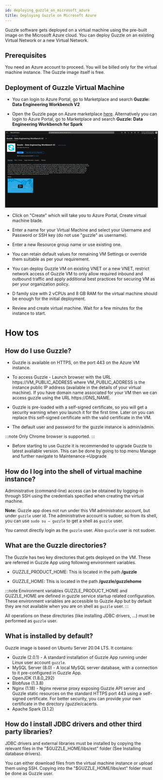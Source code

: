 ```yaml
---
id: deploying_guzzle_on_microsoft_azure
title: Deploying Guzzle on Microsoft Azure
---
```


Guzzle software gets deployed on a virtual machine using the pre-built image on the Microsoft Azure cloud. You can deploy Guzzle on an existing Virtual Network or a new Virtual Network.

## Prerequisites

You need an Azure account to proceed. You will be billed only for the virtual machine instance. The Guzzle image itself is free. 

## Deployment of Guzzle Virtual Machine

* You can login to Azure Portal, go to Marketplace and search **Guzzle: Data Engineering Workbench V2**

* Open the Guzzle page on Azure marketplace [here](https://portal.azure.com/#blade/Microsoft_Azure_Marketplace/GalleryItemDetailsBladeNopdl/product/%7B%22displayName%22%3A%22Guzzle%3A%20Data%20Integration%20workbench%20for%20Databricks%22%2C%22itemDisplayName%22%3A%22Guzzle%3A%20Data%20Integration%20workbench%20for%20Databricks%22%2C%22id%22%3A%22justanalytics.guzzle-databricks%22%2C%22bigId%22%3A%22DZH318Z0D0GW%22%2C%22offerId%22%3A%22guzzle-databricks%22%2C%22publisherId%22%3A%22justanalytics%22%2C%22publisherDisplayName%22%3A%22JUST%20ANALYTICS%20PTE%20LTD%22%2C%22summary%22%3A%22Easily%20develop%20robust%20data%20pipelines%20for%20your%20analytics%20use%20cases%20and%20run%20them%20on%20Databricks%22%2C%22longSummary%22%3A%22Just%20Analytics%20Guzzle%2C%20is%20a%20cloud-based%20data%20integration%20workbench%20that%20automates%20the%20movement%20and%20transformation%20of%20data.%20It%20allows%20to%20quickly%20create%2C%20deploy%2C%20and%20monitor%20data%20ingestion%2C%20processing%2C%20reconciliation%2C%20data%20quality%20and%20house-keeping%20jobs%22%2C%22description%22%3A%22Just%20Analytics%20Guzzle%20Data%20Integration%20workbench%20is%20a%20cloud-based%20data%20integration%20solution%20that%20automates%20the%20movement%20and%20transformation%20of%20data.%20It%20allows%20to%20quickly%20create%2C%20deploy%2C%20and%20monitor%20data%20ingestion%2C%20processing%2C%20reconciliation%2C%20data%20quality%20and%20house-keeping%20job.%20Guzzle%20supports%20sourcing%20and%20transforming%20data%20of%20various%20formats%20from%20wide%20array%20of%20sources%20including%3A%20cloud%20storage%20services%2C%20REST%20API%2C%20and%20JDBC%2C%20and%20write%20the%20results%20in%20to%20multiple%20types%20of%20targets.%20The%20transformed%20data%20can%20then%20be%20consume%20by%20BI%20and%20analytics%20tools%2C%20and%20other%20applications%20to%20drive%20business%20insights.%5Cn%20%5CnKey%20features%20of%20Guzzle%3A%5Cn-%20Securely%20deployed%20on%20Virtual%20Machine%20within%20the%20your%20VNET%5Cn-%20Native%20to%20Databricks%20Spark%2C%20Delta%20Lake%20and%20Azure%20services%5Cn-%20Simple%20to%20deploy%20and%20use%5Cn-%20Abstract%20commonly%20used%20data%20integration%20patterns%20to%20%20accelerate%5Cn-%20Handle%20Diverse%20workloads%20%3A%20Batch%2C%20Micro-Batch%2C%20Streaming%20and%20API%5Cn-%20Supports%20wide%20array%20of%20sources%20and%20target%20data%20stores%5Cn-%20Enterprise%20grade%20Auditability%2C%20Governance%2C%20Traceability%20and%20Provenance%5Cn-%20Integration%20with%20Github%20and%20support%20for%20GIT%20workflows%20to%20version%20the%20job%20metadata%5Cn-%20Provides%20comprehensive%20metadata%20lineage%20capabilities%20using%20Apache%20Atlas%5Cn-%20Run%20data%20pipelines%20with%20fine-tuned%20control%20and%20automated%20cluster%20management%20for%20Databricks%5Cn-%20Supports%20on-premises%20connection%20via%20secured%20SSH%20tunnel%22%2C%22isPrivate%22%3Afalse%2C%22hasPrivateOffer%22%3Afalse%2C%22isMacc%22%3Atrue%2C%22isPreview%22%3Afalse%2C%22isByol%22%3Afalse%2C%22isCSPEnabled%22%3Atrue%2C%22isCSPSelective%22%3Afalse%2C%22isThirdParty%22%3Atrue%2C%22isReseller%22%3Afalse%2C%22hasFreeTrials%22%3Afalse%2C%22marketingMaterial%22%3A%5B%5D%2C%22legalTermsUri%22%3A%22https%3A%2F%2Fquery.prod.cms.rt.microsoft.com%2Fcms%2Fapi%2Fam%2Fbinary%2FRWI90H%22%2C%22privacyPolicyUri%22%3A%22https%3A%2F%2Fwww.justanalytics.com%2Fguzzle%2Feula%22%2C%22version%22%3A%226cbe8598-d77e-463e-9b97-3449690a9084%22%2C%22metadata%22%3A%7B%22leadGeneration%22%3A%7B%22productId%22%3Anull%7D%2C%22testDrive%22%3Anull%7D%2C%22categoryIds%22%3A%5B%22analytics%22%2C%22bigData%22%2C%22azureCertified%22%2C%22fromPublishingPortal%22%2C%22multiResourceSolution%22%2C%22readonlytemplate%22%2C%22virtualMachine%22%2C%22virtualMachine-Arm%22%5D%2C%22screenshotUris%22%3A%5B%22https%3A%2F%2Fstore-images.s-microsoft.com%2Fimage%2Fapps.21911.cea57d01-b371-4bee-bd76-32dcad268c54.921b0d6f-1cda-45a1-98a3-7b1c1ec59837.f0f70fe7-0df8-4f81-9359-8b8cbd5f60de%22%2C%22https%3A%2F%2Fstore-images.s-microsoft.com%2Fimage%2Fapps.61122.cea57d01-b371-4bee-bd76-32dcad268c54.921b0d6f-1cda-45a1-98a3-7b1c1ec59837.ca6ec3da-e601-48b5-98f1-7c2737495fea%22%2C%22https%3A%2F%2Fstore-images.s-microsoft.com%2Fimage%2Fapps.56806.cea57d01-b371-4bee-bd76-32dcad268c54.921b0d6f-1cda-45a1-98a3-7b1c1ec59837.d8826849-5e54-4344-a637-1cfd6caa33cc%22%5D%2C%22videos%22%3A%5B%5D%2C%22links%22%3A%5B%5D%2C%22filters%22%3A%5B%5D%2C%22plans%22%3A%5B%7B%22id%22%3A%220001%22%2C%22displayName%22%3A%22Just%20Analytics%20Guzzle%20-%20Trial%20Edition%22%2C%22summary%22%3A%22Provides%20core%20data%20integration%20functionalities%20of%20Guzzle.%20Free%20Trial%20for%2090%20days%22%2C%22description%22%3A%22Trial%20Edition%20provides%20all%20the%20Guzzle%20core%20data%20integration%20modules%20namely%3A%5CnIngestion%2C%20Processing%2C%20Reconciliation%2C%20Data%20Quality%20(%20Constraint%20Check)%2C%20%20Housekeeping%2C%20detail%20run%20time%20audit%20and%20provenance%2C%20advance%20job%20orchestration%20and%20extensive%20lineage%20support%2C%20and%20GIT%20integration%22%2C%22restrictedAudience%22%3A%7B%7D%2C%22skuId%22%3A%220001%22%2C%22planId%22%3A%22trial%22%2C%22legacyPlanId%22%3A%22justanalytics.guzzle-databrickstrial%22%2C%22keywords%22%3A%5B%5D%2C%22type%22%3A%22SolutionTemplate%22%2C%22leadGeneration%22%3A%7B%22productId%22%3A%22justanalytics.guzzle-databrickstrial%22%7D%2C%22testDrive%22%3Anull%2C%22categoryIds%22%3A%5B%5D%2C%22conversionPaths%22%3A%5B%5D%2C%22metadata%22%3A%7B%7D%2C%22uiDefinitionUri%22%3A%22https%3A%2F%2Fcatalogartifact.azureedge.net%2Fpublicartifacts%2Fjustanalytics.guzzle-databricks-e44a7c25-aab3-4ded-98a0-fbc7a8e1c465-trial%2FUiDefinition.json%22%2C%22artifacts%22%3A%5B%7B%22name%22%3A%22DefaultTemplate%22%2C%22uri%22%3A%22https%3A%2F%2Fcatalogartifact.azureedge.net%2Fpublicartifacts%2Fjustanalytics.guzzle-databricks-e44a7c25-aab3-4ded-98a0-fbc7a8e1c465-trial%2FArtifacts%2FmainTemplate.json%22%2C%22type%22%3A%22Template%22%7D%2C%7B%22name%22%3A%22createuidefinition%22%2C%22uri%22%3A%22https%3A%2F%2Fcatalogartifact.azureedge.net%2Fpublicartifacts%2Fjustanalytics.guzzle-databricks-e44a7c25-aab3-4ded-98a0-fbc7a8e1c465-trial%2FArtifacts%2FcreateUiDefinition.json%22%2C%22type%22%3A%22Custom%22%7D%2C%7B%22name%22%3A%22UiDefinition.json%22%2C%22uri%22%3A%22https%3A%2F%2Fcatalogartifact.azureedge.net%2Fpublicartifacts%2Fjustanalytics.guzzle-databricks-e44a7c25-aab3-4ded-98a0-fbc7a8e1c465-trial%2FUiDefinition.json%22%2C%22type%22%3A%22Custom%22%7D%2C%7B%22name%22%3A%22scripts_configure-guzzle.py%22%2C%22uri%22%3A%22https%3A%2F%2Fcatalogartifact.azureedge.net%2Fpublicartifacts%2Fjustanalytics.guzzle-databricks-e44a7c25-aab3-4ded-98a0-fbc7a8e1c465-trial%2FArtifacts%2Fscripts%2Fconfigure-guzzle.py%22%2C%22type%22%3A%22Custom%22%7D%2C%7B%22name%22%3A%22scripts_mount-blob-storage.sh%22%2C%22uri%22%3A%22https%3A%2F%2Fcatalogartifact.azureedge.net%2Fpublicartifacts%2Fjustanalytics.guzzle-databricks-e44a7c25-aab3-4ded-98a0-fbc7a8e1c465-trial%2FArtifacts%2Fscripts%2Fmount-blob-storage.sh%22%2C%22type%22%3A%22Custom%22%7D%2C%7B%22name%22%3A%22scripts_start-guzzle.sh%22%2C%22uri%22%3A%22https%3A%2F%2Fcatalogartifact.azureedge.net%2Fpublicartifacts%2Fjustanalytics.guzzle-databricks-e44a7c25-aab3-4ded-98a0-fbc7a8e1c465-trial%2FArtifacts%2Fscripts%2Fstart-guzzle.sh%22%2C%22type%22%3A%22Custom%22%7D%2C%7B%22name%22%3A%22scripts_mount-blob-storage-in-vm.py%22%2C%22uri%22%3A%22https%3A%2F%2Fcatalogartifact.azureedge.net%2Fpublicartifacts%2Fjustanalytics.guzzle-databricks-e44a7c25-aab3-4ded-98a0-fbc7a8e1c465-trial%2FArtifacts%2Fscripts%2Fmount-blob-storage-in-vm.py%22%2C%22type%22%3A%22Custom%22%7D%2C%7B%22name%22%3A%22scripts_generate-ssl-certs.sh%22%2C%22uri%22%3A%22https%3A%2F%2Fcatalogartifact.azureedge.net%2Fpublicartifacts%2Fjustanalytics.guzzle-databricks-e44a7c25-aab3-4ded-98a0-fbc7a8e1c465-trial%2FArtifacts%2Fscripts%2Fgenerate-ssl-certs.sh%22%2C%22type%22%3A%22Custom%22%7D%2C%7B%22name%22%3A%22scripts_install-guzzle.sh%22%2C%22uri%22%3A%22https%3A%2F%2Fcatalogartifact.azureedge.net%2Fpublicartifacts%2Fjustanalytics.guzzle-databricks-e44a7c25-aab3-4ded-98a0-fbc7a8e1c465-trial%2FArtifacts%2Fscripts%2Finstall-guzzle.sh%22%2C%22type%22%3A%22Custom%22%7D%2C%7B%22name%22%3A%22scripts_setup-env.py%22%2C%22uri%22%3A%22https%3A%2F%2Fcatalogartifact.azureedge.net%2Fpublicartifacts%2Fjustanalytics.guzzle-databricks-e44a7c25-aab3-4ded-98a0-fbc7a8e1c465-trial%2FArtifacts%2Fscripts%2Fsetup-env.py%22%2C%22type%22%3A%22Custom%22%7D%2C%7B%22name%22%3A%22scripts_configure-guzzle.sh%22%2C%22uri%22%3A%22https%3A%2F%2Fcatalogartifact.azureedge.net%2Fpublicartifacts%2Fjustanalytics.guzzle-databricks-e44a7c25-aab3-4ded-98a0-fbc7a8e1c465-trial%2FArtifacts%2Fscripts%2Fconfigure-guzzle.sh%22%2C%22type%22%3A%22Custom%22%7D%5D%2C%22isPrivate%22%3Afalse%2C%22isHidden%22%3Afalse%2C%22hasFreeTrials%22%3Afalse%2C%22isByol%22%3Afalse%2C%22isFree%22%3Afalse%2C%22isPayg%22%3Atrue%2C%22isStopSell%22%3Afalse%2C%22cspState%22%3A%22OptIn%22%2C%22isQuantifiable%22%3Afalse%2C%22vmSecuritytype%22%3A%22None%22%2C%22stackType%22%3A%22ARM%22%7D%5D%2C%22selectedPlanId%22%3A%22trial%22%2C%22iconFileUris%22%3A%7B%22small%22%3A%22https%3A%2F%2Fstore-images.s-microsoft.com%2Fimage%2Fapps.59799.cea57d01-b371-4bee-bd76-32dcad268c54.ef982932-c71f-43a1-b0f1-69cf86b8ab88.f3bf2090-b23f-4c58-95d2-0f833e3cba00%22%2C%22medium%22%3A%22https%3A%2F%2Fstore-images.s-microsoft.com%2Fimage%2Fapps.52459.cea57d01-b371-4bee-bd76-32dcad268c54.ef982932-c71f-43a1-b0f1-69cf86b8ab88.42fc9e5e-0c5e-4358-97f0-9f85235757ff%22%2C%22wide%22%3A%22https%3A%2F%2Fstore-images.s-microsoft.com%2Fimage%2Fapps.47643.cea57d01-b371-4bee-bd76-32dcad268c54.ef982932-c71f-43a1-b0f1-69cf86b8ab88.a6a44391-e1d8-4a0b-b89e-4bd3afa59521%22%2C%22large%22%3A%22https%3A%2F%2Fstore-images.s-microsoft.com%2Fimage%2Fapps.17690.cea57d01-b371-4bee-bd76-32dcad268c54.ef982932-c71f-43a1-b0f1-69cf86b8ab88.2c0238de-8e37-4582-af59-7e6f28698be4%22%2C%22hero%22%3A%22https%3A%2F%2Fstore-images.s-microsoft.com%2Fimage%2Fapps.61326.cea57d01-b371-4bee-bd76-32dcad268c54.921b0d6f-1cda-45a1-98a3-7b1c1ec59837.e528954b-727f-4122-bd71-bbdd720a35d2%22%7D%2C%22itemType%22%3A%22Single%22%2C%22hasNoProducts%22%3Afalse%2C%22hasNoPlans%22%3Afalse%2C%22privateBadgeText%22%3Anull%2C%22createBladeType%22%3A1%2C%22offerType%22%3A%22AzureApplication%22%2C%22useEnterpriseContract%22%3Afalse%2C%22hasStandardContractAmendments%22%3Afalse%2C%22standardContractAmendmentsRevisionId%22%3A%2200000000-0000-0000-0000-000000000000%22%2C%22cspLegalTermsUri%22%3A%22https%3A%2F%2Fquery.prod.cms.rt.microsoft.com%2Fcms%2Fapi%2Fam%2Fbinary%2FRWI90H%22%2C%22supportUri%22%3A%22https%3A%2F%2Fwww.justanalytics.com%2Fsupport%22%2C%22isMicrosoftProduct%22%3Atrue%2C%22productOwnershipSellingMotion%22%3A%223PPAgency%22%2C%22galleryItemAccess%22%3A0%2C%22privateSubscriptions%22%3A%5B%5D%2C%22isTenantPrivate%22%3Afalse%7D/id/trial/resourceGroupId//resourceGroupLocation//dontDiscardJourney//_provisioningContext/%7B%22initialValues%22%3A%7B%22subscriptionIds%22%3A%5B%2259e8a4ae-fa3e-4a6e-b2c2-8e2b807e66b8%22%5D%2C%22resourceGroupNames%22%3A%5B%5D%2C%22locationNames%22%3A%5B%22centralindia%22%2C%22southeastasia%22%5D%7D%2C%22telemetryId%22%3A%227c46089c-d8ea-48d8-9e36-1e5d8c65d8cc%22%2C%22marketplaceItem%22%3A%7B%22categoryIds%22%3A%5B%5D%2C%22id%22%3A%22Microsoft.Portal%22%2C%22itemDisplayName%22%3A%22NoMarketplace%22%2C%22products%22%3A%5B%5D%2C%22version%22%3A%22%22%2C%22productsWithNoPricing%22%3A%5B%5D%2C%22publisherDisplayName%22%3A%22Microsoft.Portal%22%2C%22deploymentName%22%3A%22NoMarketplace%22%2C%22launchingContext%22%3A%7B%22source%22%3A%5B%5D%2C%22galleryItemId%22%3A%22%22%7D%2C%22deploymentTemplateFileUris%22%3A%7B%7D%2C%22uiMetadata%22%3Anull%7D%7D). Alternatively you can login to Azure Portal, go to Marketplace and search **Guzzle: Data Engineering Workbench for Spark**

<a href="http://guzzle.justanalytics.com/assets/files/introduction_1-5e4a0308b1da012e5b40700ffd87d101.png" target="_self">
    <img src="/img/docs/introduction/introduction_1.png"  />
</a>

* Click on "Create" which will take you to Azure Portal, Create virtual machine blade.

* Enter a name for your Virtual Machine and select your Username and Password or SSH key (do not use "guzzle" as username).

* Enter a new Resource group name or use existing one.

* You can retain default values for remaining VM Settings or override them suitable as per your requirement.

* You can deploy Guzzle VM on existing VNET or a new VNET, restrict network access of Guzzle VM to only allow required inbound and outbound traffic and apply additional best practices for securing VM as per your organization policy.

* D family size with 2 vCPUs and 8 GB RAM for the virtual machine should be enough for the initial deployment.

* Review and create virtual machine. Wait for a few minutes for the instance to start.

# How tos

## How do I use Guzzle?

* Guzzle is available on HTTPS, on the port 443 on the Azure VM instance. 

* To access Guzzle - Launch browser with the URL https://VM_PUBLIC_ADDRESS where VM_PUBLIC_ADDRESS is the instance public IP address (available in the details of your virtual machine). If you have domain name associated for your VM then we can access guzzle using the URL https://DNS_NAME. 

* Guzzle is pre-loaded with a self-signed certificate, so you will get a security warning when you launch it for the first time. Later on you can replace this self-signed certificate with the valid certificate in the VM. 

* The default user and password for the guzzle instance is admin/admin.

:::note
Only Chrome browser is supported.
:::

* Before starting to use Guzzle it is recommended to upgrade Guzzle to latest avaliable version. This can be done by going to top menu Manage and further navigate to Maintenance->Upgrade


## How do I log into the shell of virtual machine instance?

Administrative (command-line) access can be obtained by logging-in through SSH using the credentials specified when creating the virtual machine.

**Note:** Guzzle app does not run under this VM administrator account, but under `guzzle` user id. The administrative account is sudoer, so from its shell, you can use `sudo su — guzzle` to get a shell as `guzzle` user.

You cannot directly login as the `guzzle` user. Also `guzzle` user is not sudoer.

## What are the Guzzle directories?

The Guzzle has two key directories that gets deployed on the VM. These are referred in Guzzle App using following environment variables. 

* GUZZLE_PRODUCT_HOME: This is located in the path **/guzzle**

* GUZZLE_HOME: This is located in the path **/guzzle/guzzlehome**

:::note
Environment variables GUZZLE_PRODUCT_HOME and GUZZLE_HOME are defined in guzzle service startup related configuration. These environment variables are accessible to Guzzle App but by default they are not available when you are on shell as `guzzle` user.
:::

All operations on these directories (like installing JDBC drivers, …) must be performed as `guzzle` user.

## What is installed by default?

Guzzle image is based on Ubuntu Server 20.04 LTS. It contains:

- Guzzle (2.0.1) - A standard installation of Guzzle App running under Linux user account `guzzle`.
- MySQL Server (8.0) - A local MySQL server database, with a connection to it pre-configured in Guzzle App.
- OpenJDK (1.8.0_292)
- Blobfuse (1.3.8)
- Nginx (1.18) - Nginx reverse proxy exposing Guzzle API server and Guzzle static resources on the standard HTTPS port 443 using a self-signed certificate. For better security, you can provide your own certificate in the directory /guzzle/cacerts.
- Apache Spark (3.1.2)

## How do I install JDBC drivers and other third party libraries?

JDBC drivers and external libraries must be installed by copying the relevant files in the "$GUZZLE_HOME/libs/ext" folder (See Installing database drivers).

You can either download files from the virtual machine instance or upload them using SSH. Copying into the "$GUZZLE_HOME/libs/ext" folder must be done as Guzzle user.

